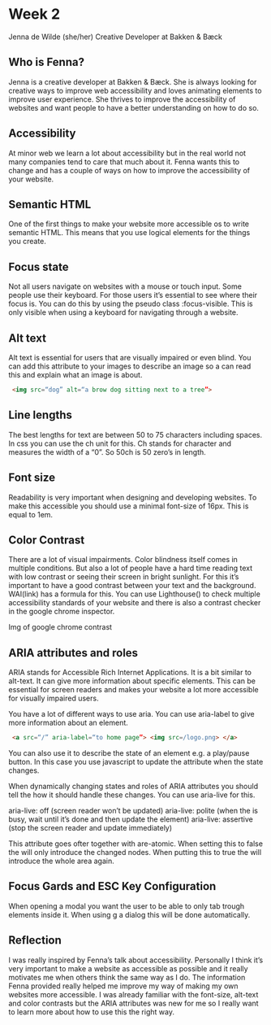# Week 2

Jenna de Wilde (she/her)
Creative Developer at Bakken & Bæck

## Who is Fenna?

Jenna is a creative developer at Bakken & Bæck.  She is always looking for creative ways to improve web accessibility and loves animating elements to improve user experience. She thrives to improve the accessibility of websites and want people to have a better understanding on how to do so.

## Accessibility

At minor web we learn a lot about accessibility but in the real world not many companies tend to care that much about it. Fenna wants this to change and has a couple of ways on how to improve the accessibility of your website.

## Semantic HTML

One of the first things to make your website more accessible os to write semantic HTML. This means that you use logical elements for the things you create.

## Focus state

Not all users navigate on websites with a mouse or touch input. Some people use their keyboard. For those users it’s essential to see where their focus is. You can do this by using the pseudo class :focus-visible. This is only visible when using a keyboard for navigating through a website.

## Alt text

Alt text is essential for users that are visually impaired or even blind. You can add this attribute to your images to describe an image so a   can read this and explain what an image is about.

```html
 <img src=“dog” alt=“a brow dog sitting next to a tree”>

```

## Line lengths

The best lengths for text are between 50 to 75 characters including spaces. In css you can use the ch unit for this. Ch stands for character and measures the width of a “0”. So 50ch is 50 zero’s in length.

## Font size

Readability is very important when designing and developing websites. To make this accessible you should use a minimal font-size of 16px. This is equal to 1em.

## Color Contrast

There are a lot of visual impairments. Color blindness itself comes in multiple conditions. But also a lot of people have a hard time reading text with low contrast or seeing their screen in bright sunlight. For this it’s important to have a good contrast between your text and the background. WAI(link) has a formula for this. You can use Lighthouse() to check multiple accessibility standards of your website and there is also a contrast checker in the google chrome inspector.

Img of google chrome contrast

## ARIA attributes and roles

ARIA stands for Accessible Rich Internet Applications. It is a bit similar to alt-text. It can give more information about specific elements. This can be essential for screen readers and makes your website a lot more accessible for visually impaired users.

You have a lot of different ways to use aria. You can use  aria-label to give more information about an element.

```html
 <a src=“/” aria-label=“to home page”> <img src=/logo.png> </a>

```

You can also use it to describe the state of an element e.g. a play/pause button. In this case you use javascript to update the attribute when the state changes.

When dynamically changing states and roles of ARIA attributes you should tell the   how it should handle these changes. You can use aria-live for this.

aria-live: off (screen reader won’t be updated)
aria-live: polite (when the   is busy, wait until it’s done and then update the element)
aria-live: assertive (stop the screen reader and update immediately)

This attribute goes ofter together with are-atomic. When setting this to false the   will only introduce the changed nodes. When putting this to true the   will introduce the whole area again.

## Focus Gards and ESC Key Configuration

When opening a modal you want the user to be able to only tab trough elements inside it. When using g a dialog this will be done automatically.

## Reflection

I was really inspired by Fenna’s talk about accessibility. Personally I think it’s very important to make a website as accessible as possible and it really motivates me when others think the same way as I do. The information Fenna provided really helped me improve my way of making my own websites more accessible. I was already familiar with the font-size, alt-text and color contrasts but the ARIA attributes was new for me so I really want to learn more about how to use this the right way.
